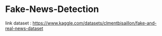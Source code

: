 # Fake-News-Detection
link dataset : https://www.kaggle.com/datasets/clmentbisaillon/fake-and-real-news-dataset
